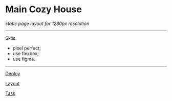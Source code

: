 # Main Cozy House 

_static page layout for 1280px resolution_ 

****************************
Skils: 
 * pixel perfect;
 * use flexbox;
 * use figma.

***************************

[Deploy](https://idzanamimao.github.io/Cozy_House/)

[Layout](https://www.figma.com/file/Vsb85IeXaJ6vbbTji28ZEU/shelter-(Copy)?node-id=151%3A91)

[Task](https://gist.github.com/lnmsv/cc2fd5e7d5ade1118919f7ba272d3907)
